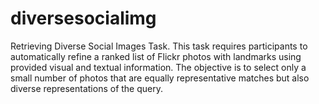diversesocialimg
================

Retrieving Diverse Social Images Task. This task requires participants to automatically refine a ranked list of Flickr photos with landmarks using provided visual and textual information. The objective is to select only a small number of photos that are equally representative matches but also diverse representations of the query. 
